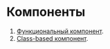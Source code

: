 Компоненты
===

1. [Функциональный компонент](src\components\ShopItemFunc).
2. [Class-based компонент](src\components\ShopItemClass).
